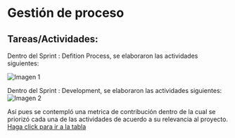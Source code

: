 # Gestión de proceso


## Tareas/Actividades:

Dentro del Sprint : Defition Process, se elaboraron las actividades siguientes:

![Imagen 1](https://i.imgur.com/7F3KuYJ.png)

Dentro del Sprint : Development, se elaboraron las actividades siguientes:
![Imagen 2](https://i.imgur.com/7tDcp22.png)

Así pues se contempló una metrica de contribución dentro de la cual se priorizó cada una de las actividades de acuerdo a su relevancia al proyecto. [Haga click para ir a la tabla](https://github.com/Pgamboan/Proyecto-FIS/blob/Diego-Alamilla/%23%20METRICAS%20DE%20CONTRIBUCI%C3%93N%20INDIVIDUAL.md)
